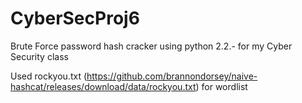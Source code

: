 # CyberSecProj6
Brute Force password hash cracker using python 2.2.- for my Cyber Security class

Used rockyou.txt (https://github.com/brannondorsey/naive-hashcat/releases/download/data/rockyou.txt) for wordlist
